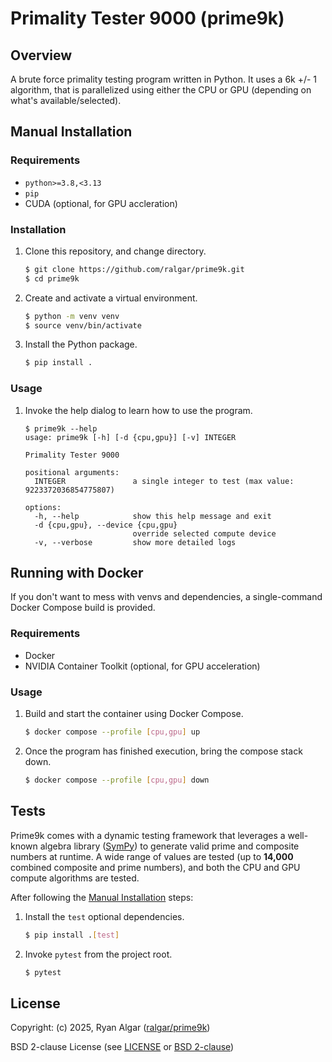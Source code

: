 # Primality Tester 9000 (prime9k)

## Overview

A brute force primality testing program written in Python. It uses a 6k +/- 1
 algorithm, that is parallelized using either the CPU or GPU (depending on
 what's available/selected).

## Manual Installation

### Requirements

- `python>=3.8,<3.13`
- `pip`
- CUDA (optional, for GPU accleration)

### Installation

1. Clone this repository, and change directory.

   ```sh
   $ git clone https://github.com/ralgar/prime9k.git
   $ cd prime9k
   ```

1. Create and activate a virtual environment.

   ```sh
   $ python -m venv venv
   $ source venv/bin/activate
   ```

1. Install the Python package.

   ```sh
   $ pip install .
   ```

### Usage

1. Invoke the help dialog to learn how to use the program.

   ```text
   $ prime9k --help
   usage: prime9k [-h] [-d {cpu,gpu}] [-v] INTEGER

   Primality Tester 9000

   positional arguments:
     INTEGER               a single integer to test (max value: 9223372036854775807)

   options:
     -h, --help            show this help message and exit
     -d {cpu,gpu}, --device {cpu,gpu}
                           override selected compute device
     -v, --verbose         show more detailed logs
   ```

## Running with Docker

If you don't want to mess with venvs and dependencies, a single-command Docker
 Compose build is provided.

### Requirements

- Docker
- NVIDIA Container Toolkit (optional, for GPU acceleration)

### Usage

1. Build and start the container using Docker Compose.

   ```sh
   $ docker compose --profile [cpu,gpu] up
   ```

1. Once the program has finished execution, bring the compose stack down.

   ```sh
   $ docker compose --profile [cpu,gpu] down
   ```

## Tests

Prime9k comes with a dynamic testing framework that leverages a well-known
 algebra library ([SymPy](https://www.sympy.org/en/index.html)) to generate
 valid prime and composite numbers at runtime. A wide range of values are
 tested (up to **14,000** combined composite and prime numbers), and both the
 CPU and GPU compute algorithms are tested.

After following the [Manual Installation](#manual-installation) steps:

1. Install the `test` optional dependencies.

   ```sh
   $ pip install .[test]
   ```

1. Invoke `pytest` from the project root.

   ```sh
   $ pytest
   ```

## License

Copyright: (c) 2025, Ryan Algar
 ([ralgar/prime9k](https://gitlab.com/ralgar/prime9k))

BSD 2-clause License (see [LICENSE](LICENSE) or
 [BSD 2-clause](https://choosealicense.com/licenses/bsd-2-clause/))
